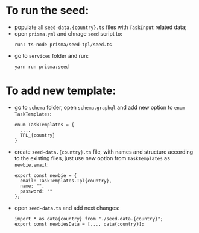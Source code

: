 # To run the seed:

- populate all `seed-data.{country}.ts` files with `TaskInput` related data;
- open `prisma.yml` and chnage `seed` script to:
  ```
  run: ts-node prisma/seed-tpl/seed.ts
  ```
- go to `services` folder and run:
  ```
  yarn run prisma:seed
  ```

# To add new template:

- go to `schema` folder, open `schema.graphql` and add new option to `enum TaskTemplates`:
  ```
  enum TaskTemplates = {
    ...,
    TPL_{country}
  }
  ```
- create `seed-data.{country}.ts` file, with names and structure according to the existing files,
  just use new option from `TaskTemplates` as `newbie.email`:
  ```
  export const newbie = {
    email: TaskTemplates.Tpl{country},
    name: "",
    password: ""
  };
  ```
- open `seed-data.ts` and add next changes:
  ```
  import * as data{country} from "./seed-data.{country}";
  export const newbiesData = [..., data{country}];
  ```
